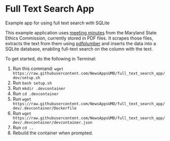 # Full Text Search App
Example app for using full text search with SQLite

This example application uses [meeting minutes](https://ethics.maryland.gov/meeting-minutes/) from the Maryland State Ethics Commission, currently stored in PDF files. It scrapes those files, extracts the text from them using [pdfplumber](https://github.com/jsvine/pdfplumber) and inserts the data into a SQLite database, enabling full-text search on the column with the text.

To get started, do the following in Terminal:

1. Run this command: `wget https://raw.githubusercontent.com/NewsAppsUMD/full_text_search_app/dev/setup.sh`
2. Run `bash setup.sh`
3. Run `mkdir .devcontainer`
4. Run `cd .devcontainer`
5. Run `wget https://raw.githubusercontent.com/NewsAppsUMD/full_text_search_app/dev/.devcontainer/Dockerfile`
6. Run `wget https://raw.githubusercontent.com/NewsAppsUMD/full_text_search_app/dev/.devcontainer/devcontainer.json`
7. Run `cd ..`
8. Rebuild the container when prompted.